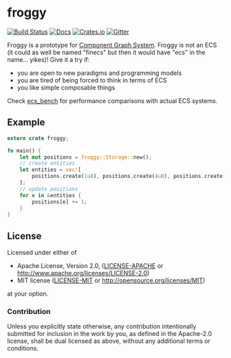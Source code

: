 # froggy
[![Build Status](https://travis-ci.org/kvark/froggy.svg?branch=master)](https://travis-ci.org/kvark/froggy)
[![Docs](https://docs.rs/froggy/badge.svg)](https://docs.rs/froggy)
[![Crates.io](https://img.shields.io/crates/v/froggy.svg?maxAge=2592000)](https://crates.io/crates/froggy)
[![Gitter](https://badges.gitter.im/kvark/froggy.svg)](https://gitter.im/almost-ecs/Lobby?utm_source=badge&utm_medium=badge&utm_campaign=pr-badge)

Froggy is a prototype for [Component Graph System](https://github.com/kvark/froggy/wiki/Component-Graph-System). Froggy is not an ECS (it could as well be named "finecs" but then it would have "ecs" in the name... yikes)! Give it a try if:
  - you are open to new paradigms and programming models
  - you are tired of being forced to think in terms of ECS
  - you like simple composable things

Check [ecs_bench](https://github.com/lschmierer/ecs_bench) for performance comparisons with actual ECS systems.

## Example

```rust
extern crate froggy;

fn main() {
    let mut positions = froggy::Storage::new();
    // create entities
    let entities = vec![
        positions.create(1u8), positions.create(4u8), positions.create(9u8)
    ];
    // update positions
    for e in &entities {
        positions[e] += 1;
    }
}
```
## License

Licensed under either of

 * Apache License, Version 2.0, ([LICENSE-APACHE](LICENSE-APACHE) or http://www.apache.org/licenses/LICENSE-2.0)
 * MIT license ([LICENSE-MIT](LICENSE-MIT) or http://opensource.org/licenses/MIT)

at your option.

### Contribution

Unless you explicitly state otherwise, any contribution intentionally submitted
for inclusion in the work by you, as defined in the Apache-2.0 license, shall be
dual licensed as above, without any additional terms or conditions.
